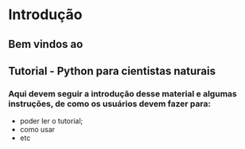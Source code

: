 # Introdução

## Bem vindos ao
## Tutorial - Python para cientistas naturais
### Aqui devem seguir a introdução desse material e algumas instruções, de como os usuários devem fazer para:
* poder ler o tutorial;
* como usar
* etc


